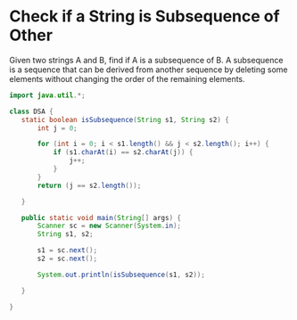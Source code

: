# Check if a String is Subsequence of Other

Given two strings A and B, find if A is a subsequence of B. A subsequence is a sequence that can be derived from another sequence by deleting some elements without changing the order of the remaining elements.


 ```java
import java.util.*;

class DSA {
    static boolean isSubsequence(String s1, String s2) {
        int j = 0;

        for (int i = 0; i < s1.length() && j < s2.length(); i++) {
            if (s1.charAt(i) == s2.charAt(j)) {
                j++;
            }
        }
        return (j == s2.length());

    }

    public static void main(String[] args) {
        Scanner sc = new Scanner(System.in);
        String s1, s2;

        s1 = sc.next();
        s2 = sc.next();

        System.out.println(isSubsequence(s1, s2));

    }

}
```
